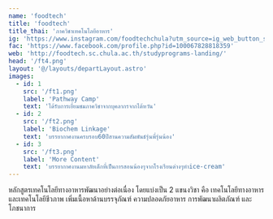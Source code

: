 ```yaml
---
name: 'foodtech'
title: 'foodtech'
title_thai: 'ภาควิชาเทคโนโลยีอาหาร'
ig: 'https://www.instagram.com/foodtechchula?utm_source=ig_web_button_share_sheet&igsh=ZDNlZDc0MzIxNw=='
fac: 'https://www.facebook.com/profile.php?id=100067828818359'
web: 'http://foodtech.sc.chula.ac.th/studyprograms-landing/'
head: '/ft4.png'
layout: '@/layouts/departLayout.astro'
images:
  - id: 1
    src: '/ft1.png'
    label: 'Pathway Camp'
    text: 'ได้รับการเยี่ยมชมภาควิชาจากบุคลากรจากไต้หวัน'
  - id: 2
    src: '/ft2.png'
    label: 'Biochem Linkage'
    text: 'บรรยากาศงานครบรอบ60ปีสานความสัมพันธ์รุ่นพี่รุ่นน้อง'
  - id: 3
    src: '/ft3.png'
    label: 'More Content'
    text: 'บรรยากาศงานมหาลัยเด็กที่เป็นการสอนน้องๆจากโรงเรียนต่างๆทำice-cream'
---
```

หลักสูตรเทคโนโลยีทางอาหารพัฒนาอย่างต่อเนื่อง โดยแบ่งเป็น 2 แขนงวิชา คือ เทคโนโลยีทางอาหาร และเทคโนโลยีชีวภาพ เพิ่มเนื้อหาด้านบรรจุภัณฑ์ ความปลอดภัยอาหาร การพัฒนาผลิตภัณฑ์ และโภชนาการ 